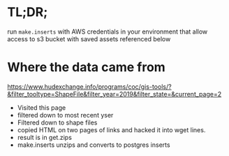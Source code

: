 # TL;DR;

run `make.inserts` with AWS credentials in your environment that allow access
to s3 bucket with saved assets referenced below

# Where the data came from

https://www.hudexchange.info/programs/coc/gis-tools/?&filter_tooltype=ShapeFile&filter_year=2019&filter_state=&current_page=2

* Visited this page
* filtered down to most recent yser
* Filtered down to shape files
* copied HTML on two pages of links and hacked it into wget lines.
* result is in get.zips
* make.inserts unzips and converts to postgres inserts
